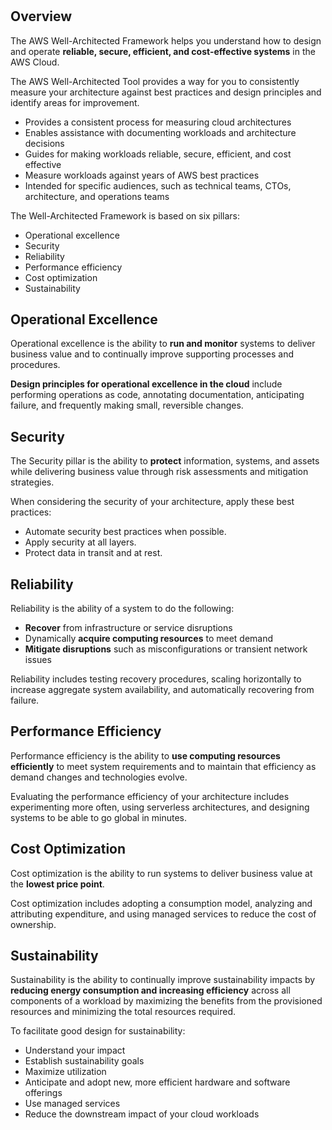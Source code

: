 # 

## Overview

The AWS Well-Architected Framework helps you understand how to design and operate **reliable, secure, efficient, and cost-effective systems** in the AWS Cloud.

The AWS Well-Architected Tool provides a way for you to consistently measure your architecture against best practices and design principles and identify areas for improvement.

- Provides a consistent process for measuring cloud architectures
- Enables assistance with documenting workloads and architecture decisions
- Guides for making workloads reliable, secure, efficient, and cost effective
- Measure workloads against years of AWS best practices
- Intended for specific audiences, such as technical teams, CTOs, architecture, and operations teams

The Well-Architected Framework is based on six pillars:

- Operational excellence
- Security
- Reliability
- Performance efficiency
- Cost optimization
- Sustainability

## Operational Excellence

Operational excellence is the ability to **run and monitor** systems to deliver business value and to continually improve supporting processes and procedures.

**Design principles for operational excellence in the cloud** include performing operations as code, annotating documentation, anticipating failure, and frequently making small, reversible changes.


## Security

The Security pillar is the ability to **protect** information, systems, and assets while delivering business value through risk assessments and mitigation strategies.

When considering the security of your architecture, apply these best practices:

- Automate security best practices when possible.
- Apply security at all layers.
- Protect data in transit and at rest.


## Reliability

Reliability is the ability of a system to do the following:

- **Recover** from infrastructure or service disruptions
- Dynamically **acquire computing resources** to meet demand
- **Mitigate disruptions** such as misconfigurations or transient network issues

Reliability includes testing recovery procedures, scaling horizontally to increase aggregate system availability, and automatically recovering from failure.


## Performance Efficiency

Performance efficiency is the ability to **use computing resources efficiently** to meet system requirements and to maintain that efficiency as demand changes and technologies evolve.

Evaluating the performance efficiency of your architecture includes experimenting more often, using serverless architectures, and designing systems to be able to go global in minutes.


## Cost Optimization

Cost optimization is the ability to run systems to deliver business value at the **lowest price point**.

Cost optimization includes adopting a consumption model, analyzing and attributing expenditure, and using managed services to reduce the cost of ownership.


## Sustainability

Sustainability is the ability to continually improve sustainability impacts by **reducing energy consumption and increasing efficiency** across all components of a workload by maximizing the benefits from the provisioned resources and minimizing the total resources required.

To facilitate good design for sustainability:

- Understand your impact
- Establish sustainability goals
- Maximize utilization
- Anticipate and adopt new, more efficient hardware and software offerings
- Use managed services
- Reduce the downstream impact of your cloud workloads
